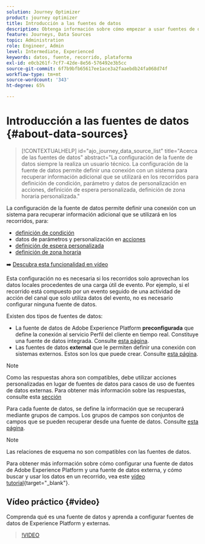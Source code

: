 ```yaml
---
solution: Journey Optimizer
product: journey optimizer
title: Introducción a las fuentes de datos
description: Obtenga información sobre cómo empezar a usar fuentes de datos
feature: Journeys, Data Sources
topic: Administration
role: Engineer, Admin
level: Intermediate, Experienced
keywords: datos, fuente, recorrido, plataforma
exl-id: e0cb261f-7cf7-42de-8e56-576492e3b5cc
source-git-commit: 6f7b9bfb65617ee1ace3a2faaebdb24fa068d74f
workflow-type: tm+mt
source-wordcount: '343'
ht-degree: 65%

---
```


# Introducción a las fuentes de datos {#about-data-sources}

>[!CONTEXTUALHELP]
>id="ajo_journey_data_source_list"
>title="Acerca de las fuentes de datos"
>abstract="La configuración de la fuente de datos siempre la realiza un usuario técnico. La configuración de la fuente de datos permite definir una conexión con un sistema para recuperar información adicional que se utilizará en los recorridos para definición de condición, parámetro y datos de personalización en acciones, definición de espera personalizada, definición de zona horaria personalizada."

La configuración de la fuente de datos permite definir una conexión con un sistema para recuperar información adicional que se utilizará en los recorridos, para:

* [definición de condición](../building-journeys/condition-activity.md)
* datos de parámetros y personalización en [acciones](../action/action.md)
* [definición de espera personalizada](../building-journeys/wait-activity.md#custom)
* [definición de zona horaria](../building-journeys/timezone-management.md)

➡️ [Descubra esta funcionalidad en vídeo](#video)

Esta configuración no es necesaria si los recorridos solo aprovechan los datos locales procedentes de una carga útil de evento. Por ejemplo, si el recorrido está compuesto por un evento seguido de una actividad de acción del canal que solo utiliza datos del evento, no es necesario configurar ninguna fuente de datos.

Existen dos tipos de fuentes de datos:

* La fuente de datos de Adobe Experience Platform **preconfigurada** que define la conexión al servicio Perfil del cliente en tiempo real. Constituye una fuente de datos integrada. Consulte [esta página](../datasource/adobe-experience-platform-data-source.md).
* Las fuentes de datos **external** que le permiten definir una conexión con sistemas externos. Estos son los que puede crear. Consulte [esta página](../datasource/external-data-sources.md).

>[!NOTE]
>
>Como las respuestas ahora son compatibles, debe utilizar acciones personalizadas en lugar de fuentes de datos para casos de uso de fuentes de datos externas. Para obtener más información sobre las respuestas, consulte esta [sección](../action/action-response.md)

Para cada fuente de datos, se define la información que se recuperará mediante grupos de campos. Los grupos de campos son conjuntos de campos que se pueden recuperar desde una fuente de datos. Consulte [esta página](../datasource/configure-data-sources.md#define-field-groups).

>[!NOTE]
>
>Las relaciones de esquema no son compatibles con las fuentes de datos.

Para obtener más información sobre cómo configurar una fuente de datos de Adobe Experience Platform y una fuente de datos externa, y cómo buscar y usar los datos en un recorrido, vea este [vídeo tutorial](https://experienceleague.adobe.com/docs/journey-optimizer-learn/tutorials/journey-configuration/configure-data-sources.html?lang=es){target="_blank"}.

## Vídeo práctico {#video}

Comprenda qué es una fuente de datos y aprenda a configurar fuentes de datos de Experience Platform y externas.

>[!VIDEO](https://video.tv.adobe.com/v/334256?quality=12)

